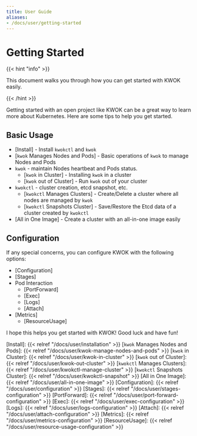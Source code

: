 ```yaml
---
title: User Guide
aliases:
- /docs/user/getting-started
---
```


# Getting Started

{{< hint "info" >}}

This document walks you through how you can get started with KWOK easily.

{{< /hint >}}

Getting started with an open project like KWOK can be a great way to learn more about Kubernetes.
Here are some tips to help you get started.

## Basic Usage

- [Install] - Install `kwokctl` and `kwok`
- [`kwok` Manages Nodes and Pods] - Basic operations of `kwok` to manage Nodes and Pods
- `kwok` - maintain Nodes heartbeat and Pods status.
  - [`kwok` in Cluster] - Installing `kwok` in a cluster
  - [`kwok` out of Cluster] - Run `kwok` out of your cluster
- `kwokctl` - cluster creation, etcd snapshot, etc.
  - [`kwokctl` Manages Clusters] - Create/Delete a cluster where all nodes are managed by `kwok`
  - [`kwokctl` Snapshots Cluster] - Save/Restore the Etcd data of a cluster created by `kwokctl`
- [All in One Image] - Create a cluster with an all-in-one image easily

## Configuration

If any special concerns, you can configure KWOK with the following options:

- [Configuration]
- [Stages]
- Pod Interaction
  - [PortForward]
  - [Exec]
  - [Logs]
  - [Attach]
- [Metrics]
  - [ResourceUsage]

I hope this helps you get started with KWOK! Good luck and have fun!

[Install]: {{< relref "/docs/user/installation" >}}
[`kwok` Manages Nodes and Pods]: {{< relref "/docs/user/kwok-manage-nodes-and-pods" >}}
[`kwok` in Cluster]: {{< relref "/docs/user/kwok-in-cluster" >}}
[`kwok` out of Cluster]: {{< relref "/docs/user/kwok-out-cluster" >}}
[`kwokctl` Manages Clusters]: {{< relref "/docs/user/kwokctl-manage-cluster" >}}
[`kwokctl` Snapshots Cluster]: {{< relref "/docs/user/kwokctl-snapshot" >}}
[All in One Image]: {{< relref "/docs/user/all-in-one-image" >}}
[Configuration]: {{< relref "/docs/user/configuration" >}}
[Stages]: {{< relref "/docs/user/stages-configuration" >}}
[PortForward]: {{< relref "/docs/user/port-forward-configuration" >}}
[Exec]: {{< relref "/docs/user/exec-configuration" >}}
[Logs]: {{< relref "/docs/user/logs-configuration" >}}
[Attach]: {{< relref "/docs/user/attach-configuration" >}}
[Metrics]: {{< relref "/docs/user/metrics-configuration" >}}
[ResourceUsage]: {{< relref "/docs/user/resource-usage-configuration" >}}
